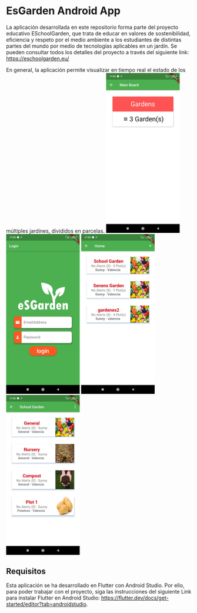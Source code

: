 # EsGarden Android App

  

La aplicación desarrollada en este repositorio forma parte del proyecto educativo ESchoolGarden, que trata de educar en valores de sostenibilidad, eficiencia y respeto por el medio ambiente a los estudiantes de distintas partes del mundo por medio de tecnologías aplicables en un jardín. Se pueden consultar todos los detalles del proyecto a través del siguiente link: https://eschoolgarden.eu/ 

En general, la aplicación permite visualizar en tiempo real el estado de los múltiples jardines, divididos en parcelas. 
<img src="images/Capt1.jpeg" width=200>     <img src="images/Capt2.jpeg" width=200>       <img src="images/Capt3.jpeg" width=200>       <img src="images/Capt4.jpeg" width=200>



## Requisitos

Esta aplicación se ha desarrollado en Flutter con Android Studio. Por ello, para poder trabajar con el proyecto, siga las instrucciones del siguiente Link para instalar Flutter en Android Studio: https://flutter.dev/docs/get-started/editor?tab=androidstudio.


